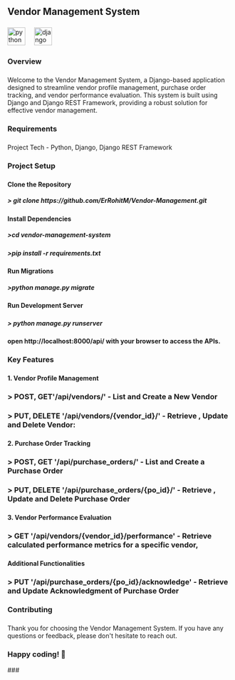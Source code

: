 <h2 align="left">Vendor Management System</h2>

###

<div align="left">
  <img src="https://cdn.jsdelivr.net/gh/devicons/devicon/icons/python/python-original.svg" height="40" alt="python logo"  />
  <img width="12" />
  <img src="https://cdn.jsdelivr.net/gh/devicons/devicon/icons/django/django-plain.svg" height="40" alt="django logo"  />
  <img width="12" />
  
</div>

<h3 align="left">Overview</h3>


###

<p align="left">Welcome to the Vendor Management System, a Django-based application designed to streamline vendor profile management, purchase order tracking, and vendor performance evaluation. This system is built using Django and Django REST Framework, providing a robust solution for effective vendor management.</p>

###

<h3 align="left">Requirements</h3>

###

<p align="left">Project Tech - Python, Django, Django REST Framework</p>

###

<h3 align="left">Project Setup</h3>

###

<h4 align="left">Clone the Repository</h4>

<h5 align="left">> git clone https://github.com/ErRohitM/Vendor-Management.git</h5>

###

<h4 align="left">Install Dependencies</h4>

<h5 align="left">>cd vendor-management-system</h5>
<h5 align="left">>pip install -r requirements.txt</h6>

###

<h4 align="left">Run Migrations</h4>

<h5 align="left">>python manage.py migrate</h5>

###

<h4 align="left">Run Development Server</h4>

###

<h5 align="left">> python manage.py runserver</h5>

###

<h4 align="left">open http://localhost:8000/api/ with your browser to access the APIs.</h4>

###

<h3 align="left">Key Features</h3>

###

<h4 align="left"> 1. Vendor Profile Management</h4>

###

<h3 align="left">> POST, GET'/api/vendors/' - List and Create a New Vendor</h3>

###

<h3 align="left">> PUT, DELETE '/api/vendors/{vendor_id}/' - Retrieve , Update and Delete Vendor:</h3>

###

<h4 align="left"> 2. Purchase Order Tracking</h4>

###

<h3 align="left">> POST, GET '/api/purchase_orders/' - List and Create a Purchase Order</h3>

###

<h3 align="left">> PUT, DELETE '/api/purchase_orders/{po_id}/' - Retrieve , Update and Delete Purchase Order</h3>

###

<h4 align="left"> 3. Vendor Performance Evaluation</h4>

###

<h3 align="left">> GET '/api/vendors/{vendor_id}/performance' - Retrieve calculated performance metrics for a specific vendor,</h3>

###

<h4 align="left"> Additional Functionalities</h4>

###

<h3 align="left">> PUT '/api/purchase_orders/{po_id}/acknowledge' - Retrieve and Update Acknowledgment of Purchase Order</h3>

###



<h3 align="left">Contributing</h3>

###

<p align="left"> Thank you for choosing the Vendor Management System. If you have any questions or feedback, please don't hesitate to reach out.</p>
    
<h3 align="left">Happy coding! 🚀</h3>
###
